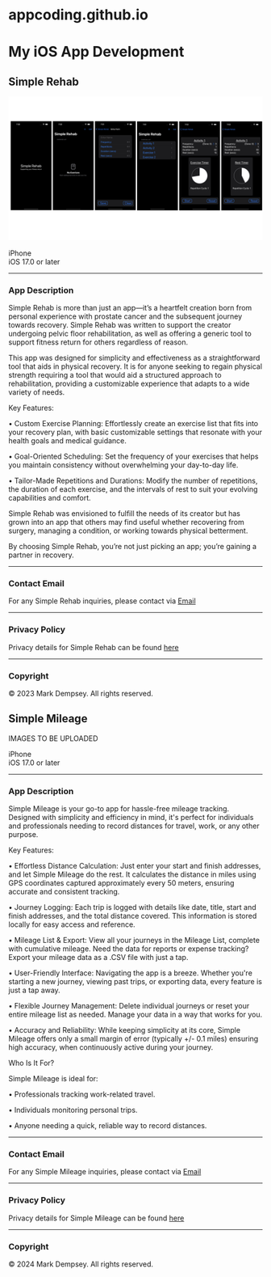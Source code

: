 # appcoding.github.io

# My iOS App Development

## Simple Rehab


![iPhone Screenshot 1](Screenshots.png)

iPhone       
iOS 17.0 or later

---

### App Description

Simple Rehab is more than just an app—it’s a heartfelt creation born from personal experience with prostate cancer and the subsequent journey towards recovery. Simple Rehab was written to support the creator undergoing pelvic floor rehabilitation, as well as offering a generic tool to support fitness return for others regardless of reason. 

This app was designed for simplicity and effectiveness as a straightforward tool that aids in physical recovery. It is for anyone seeking to regain physical strength requiring a tool that would aid a structured approach to rehabilitation, providing a customizable experience that adapts to a wide variety of needs.

Key Features:

•	Custom Exercise Planning: Effortlessly create an exercise list that fits into your recovery plan, with basic customizable settings that resonate with your health goals and medical guidance.

•	Goal-Oriented Scheduling: Set the frequency of your exercises that helps you maintain consistency without overwhelming your day-to-day life.

•	Tailor-Made Repetitions and Durations: Modify the number of repetitions, the duration of each exercise, and the intervals of rest to suit your evolving capabilities and comfort.

Simple Rehab was envisioned to fulfill the needs of its creator but has grown into an app that others may find useful whether recovering from surgery, managing a condition, or working towards physical betterment.

By choosing Simple Rehab, you’re not just picking an app; you’re gaining a partner in recovery. 

---

### Contact Email

For any Simple Rehab inquiries, please contact via [Email](mailto:simplerehabhelp@gmail.com.)

---

### Privacy Policy

Privacy details for Simple Rehab can be found [here](Privacy%20Policy.pdf)

---

### Copyright

© 2023 Mark Dempsey. All rights reserved.





## Simple Mileage


IMAGES TO BE UPLOADED

iPhone       
iOS 17.0 or later

---

### App Description

Simple Mileage is your go-to app for hassle-free mileage tracking. Designed with simplicity and efficiency in mind, it's perfect for individuals and professionals needing to record distances for travel, work, or any other purpose.

Key Features:

•	Effortless Distance Calculation: Just enter your start and finish addresses, and let Simple Mileage do the rest. It calculates the distance in miles using GPS coordinates captured approximately every 50 meters, ensuring accurate and consistent tracking.

•	Journey Logging: Each trip is logged with details like date, title, start and finish addresses, and the total distance covered. This information is stored locally for easy access and reference.

•	Mileage List & Export: View all your journeys in the Mileage List, complete with cumulative mileage. Need the data for reports or expense tracking? Export your mileage data as a .CSV file with just a tap.

•	User-Friendly Interface: Navigating the app is a breeze. Whether you're starting a new journey, viewing past trips, or exporting data, every feature is just a tap away.

•	Flexible Journey Management: Delete individual journeys or reset your entire mileage list as needed. Manage your data in a way that works for you.

•	Accuracy and Reliability: While keeping simplicity at its core, Simple Mileage offers only a small margin of error (typically +/- 0.1 miles) ensuring high accuracy, when continuously active during your journey.

Who Is It For?

Simple Mileage is ideal for:

•	Professionals tracking work-related travel.

•	Individuals monitoring personal trips.

•	Anyone needing a quick, reliable way to record distances.

---

### Contact Email

For any Simple Mileage inquiries, please contact via [Email](mailto:simplemileagehelp@gmail.com.)

---

### Privacy Policy

Privacy details for Simple Mileage can be found [here](Privacy%20Policy%20Simple%20Mileage.pdf)

---

### Copyright

© 2024 Mark Dempsey. All rights reserved.
